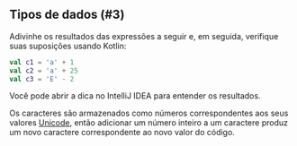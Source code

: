 ## Tipos de dados (#3)

Adivinhe os resultados das expressões a seguir e, em seguida, verifique suas suposições usando Kotlin:

```kotlin
val c1 = 'a' + 1
val c2 = 'a' + 25
val c3 = 'E' - 2
```

Você pode abrir a dica no IntelliJ IDEA para entender os resultados.

<div class="hint">

Os caracteres são armazenados como números correspondentes aos seus valores
[Unicode](https://en.wikipedia.org/wiki/Unicode), então adicionar um número inteiro a um caractere produz um novo caractere correspondente ao novo valor do código.

</div>